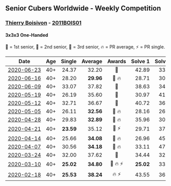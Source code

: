 <style>table {white-space: nowrap;}</style>

## Senior Cubers Worldwide - Weekly Competition
### [Thierry Boisivon](../thierry_boisivon.md) - [2011BOIS01](https://www.worldcubeassociation.org/persons/2011BOIS01?event=333oh)
#### 3x3x3 One-Handed

🥇 = 1st senior, 🥈 = 2nd senior, 🥉 = 3rd senior, 🔥 = PR average, ⚡ = PR single.

| Date | Age | Single | Average | Awards | Solve 1 | Solve 2 | Solve 3 | Solve 4 | Solve 5 | Video |
| :--: | :--: | --: | --: | :--: | --: | --: | --: | --: | --: | :-- |
| [2020-06-23](../../results/333oh/2020-06-23.md) | 40+ | 24.37 | 32.20 | 🥉 | 42.89 | 33.02 | 32.12 | 31.46 | 24.37 | [Link](https://www.facebook.com/events/722150235200875/permalink/725709858178246/) |
| [2020-06-16](../../results/333oh/2020-06-16.md) | 40+ | 28.20 | **29.96** | 🥈 🔥 | 28.71 | 30.00 | 28.20 | 31.18 | 35.17 | [Link](https://www.facebook.com/events/604103587178706/permalink/608762373379494/) |
| [2020-06-09](../../results/333oh/2020-06-09.md) | 40+ | 33.07 | 37.82 | 🥉 | 38.63 | 34.24 | 43.14 | 40.59 | 33.07 | [Link](https://www.facebook.com/events/903549840109576/permalink/908184629646097/) |
| [2020-05-19](../../results/333oh/2020-05-19.md) | 40+ | 26.19 | 35.60 | 🥉 | 30.97 | 41.72 | 39.97 | 26.19 | 35.86 | [Link](https://www.facebook.com/events/1880761498725633/permalink/1885800074888442/) |
| [2020-05-12](../../results/333oh/2020-05-12.md) | 40+ | 32.71 | 36.67 | 🥉 | 40.72 | 36.53 | 40.33 | 33.18 | 32.71 | [Link](https://www.facebook.com/events/546188069600739/permalink/550269032525976/) |
| [2020-05-05](../../results/333oh/2020-05-05.md) | 40+ | 26.11 | **32.56** | 🥈 🔥 | 28.16 | 26.11 | 34.86 | 55.25 | 34.65 | [Link](https://www.facebook.com/events/3313106775587396/permalink/3314531595444914/) |
| [2020-04-28](../../results/333oh/2020-04-28.md) | 40+ | 29.83 | **32.89** | 🥉 🔥 | 35.96 | 30.90 | 29.83 | 35.15 | 32.61 | [Link](https://www.facebook.com/events/535188653858103/permalink/536882240355411/) |
| [2020-04-21](../../results/333oh/2020-04-21.md) | 40+ | **23.59** | 35.12 | 🥈 ⚡ | 29.71 | 37.63 | 38.03 | **23.59** | 48.27 | [Link](https://www.facebook.com/events/880278499062375/permalink/882003692223189/) |
| [2020-04-14](../../results/333oh/2020-04-14.md) | 40+ | 25.66 | **34.08** | 🥈 🔥 | 26.96 | 45.27 | 25.66 | 37.21 | 38.08 | [Link](https://www.facebook.com/events/982619255468618/permalink/986831878380689/) |
| [2020-04-07](../../results/333oh/2020-04-07.md) | 40+ | 30.56 | **34.18** | 🥈 🔥 | 33.11 | 47.91 | 30.56 | 37.09 | 32.34 | [Link](https://www.facebook.com/events/682716079141575/permalink/686811572065359/) |
| [2020-03-24](../../results/333oh/2020-03-24.md) | 40+ | 32.00 | 37.62 | 🥉 | 34.44 | 32.00 | 34.40 | 44.03 | DNF | [Link](https://www.facebook.com/events/212335450005639/permalink/216598292912688/) |
| [2020-03-10](../../results/333oh/2020-03-10.md) | 40+ | **25.02** | **34.80** | 🥈 🔥 ⚡ | **25.02** | 33.08 | 45.05 | 40.78 | 30.55 | [Link](https://www.facebook.com/events/684510792316675/permalink/687069845394103/) |
| [2020-02-18](../../results/333oh/2020-02-18.md) | 40+ | **25.53** | **38.24** | 🔥 ⚡ | 43.55 | 36.61 | 34.56 | **25.53** | 53.96 | [Link](https://www.facebook.com/events/1618332754973681/permalink/1621555787984711/) |


<!-- Global site tag (gtag.js) - Google Analytics -->
<script async src="https://www.googletagmanager.com/gtag/js?id=UA-86348435-3"></script>
<script>window.dataLayer = window.dataLayer || []; function gtag() {dataLayer.push(arguments);} gtag('js', new Date()); gtag('config', 'UA-86348435-3');</script>
